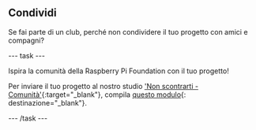 ## Condividi

Se fai parte di un club, perché non condividere il tuo progetto con amici e compagni?

--- task ---

Ispira la comunità della Raspberry Pi Foundation con il tuo progetto!

Per inviare il tuo progetto al nostro studio ['Non scontrarti - Comunità'](https://wke.lt/w/s/KobNfx){:target="_blank"}, compila [questo modulo](https://form.raspberrypi.org/f/community-project-submissions){: destinazione="_blank"}.

--- /task ---
